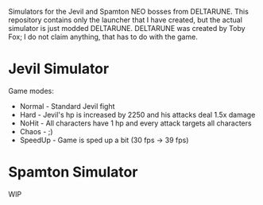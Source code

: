 Simulators for the Jevil and Spamton NEO bosses from DELTARUNE. This repository contains only the launcher that I have created, but the actual simulator is just modded DELTARUNE. DELTARUNE was created by Toby Fox; I do not claim anything, that has to do with the game.

# Jevil Simulator
Game modes:
 * Normal - Standard Jevil fight
 * Hard - Jevil's hp is increased by 2250 and his attacks deal 1.5x damage
 * NoHit - All characters have 1 hp and every attack targets all characters
 * Chaos - ;)
 * SpeedUp - Game is sped up a bit (30 fps -> 39 fps)

# Spamton Simulator
WIP
